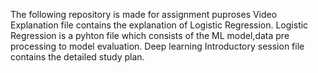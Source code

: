 The following repository is made for assignment puproses
Video Explanation file contains the explanation of Logistic Regression.
Logistic Regression is a pyhton file which consists of the ML model,data pre processing to model evaluation. 
Deep learning Introductory session file contains the detailed study plan.

